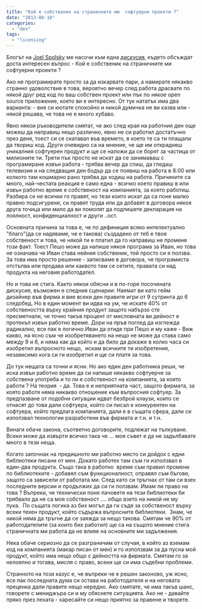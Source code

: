 ```yaml
---
title: "Кой е собственик на страничните ми  софтуерни проекти ?"
date: "2013-08-10"
categories: 
  - "dev"
tags: 
  - "licensing"
---
```


Блогът на [Joel Spolsky](http://www.joelonsoftware.com/items/2011/02/11.html) ме насочи към една [дискусия](http://answers.onstartups.com/questions/19422/if-im-working-at-a-company-do-they-have-intellectual-property-rights-to-the-stu/20136#20136), където обсъждат доста интересен въпрос - Кой е собственик на страничните ми софтуерни проекти ?

Ако не програмирате просто за да изкарвате пари, а намирате някакво странно удоволствие в това, вероятно вечер след работа драсвате по някой друг ред код по ваш собствен проект или пък по някое open source приложение, което ви е интересно. От тук нататък има два варианта: - вие си кютате спокойно и никой думичка не ви казва или - някой решава, че това не е много хубаво.

Явно някои ръководители смятат, че ако след края на работния ден още можеш да направиш нещо различно, явно не си работил достатъчно през деня, тоест си се скатавал във времето, в което те са ти плащали да твориш код. Други очевидно са на мнение, че ще им откраднеш уникалния софтуерен продукт и ще се наложи да се борят за частица от милионите ти. Трети пък просто не искат да се занимаваш с програмиране извън работа - трябва вечер да спиш, да гледаш телевизия и на следващия ден бодър да се появиш на работа в 8:00 или колкото там кошмарно рано трябва да ходиш на работа. Причините са много, най-честата реакция е само една - всичко което правиш в или извън работно време е собственост на компанията, за която работиш. Разбира се не всички го правят, но тези които искат да са поне малко правно подсигурени, си правят труда или да добавят в договора някоя друга точица или мило да ви помолят да подпишете декларация на лоялност, конфиденциалност и други ..ост.

Основната причина за това е, че по дефиниция всяко интелектуално "благо"(да се надяваме, че е такова) създадено от теб е твоя собственост и това, че някой ти е платил да го направиш не променя този факт. Тоест Пешо може да напише някоя програма за Иван, но това не означава че Иван става нейния собственик, той просто си я ползва. За това има просто решение - записваме в договора, че програмиста отстъпва или продава или каквото там се сетите, правата си над продукта на неговия работодател.

Но и това не стига. Както някои обясни и в по-горе посочената дискусия, възможен е следния сценарии: Наемат ви като гейм дизайнер във фирма и вие всеки ден правите игри от 9 сутринта до 6 следобед. Но в един момент ви идва на ум, че искате 40% от собствеността върху крайния продукт защото набързо сте пресметнали, че точно такъв процент от мисловната ви дейност е протекъл извън работно време. Дори на пръв поглед да изглежда радикално, все пак е логично Иван да отиде при Пешо и му каже - Виж какво, на ясно съм че изобретяването на нещо не може да става само между 9 и 6, и няма как да който и да било да докаже в колко часа си изобретил въпросното нещо,  искам всичките ти изобретения, независимо кога си ги изобретил и ще си платя за това.

До тук нещата са точни и ясни. Но ако един ден работника реши, че иска извън работно време да си напише някакво софтуерче за собствена употреба и то ли е собственост на компанията, за която работи ? На теория  - да. Това е и неприятната част, защото фирмата, за която работя няма никакво отношение към въпросния софтуер. За предпазване от подобни ситуации идват безброй клаузи, които се отнасят до това дали софтуера, който си писал е конкурентен на софтуера, който предлага компанията, дали е в същата сфера, дали си използвал технологии разработени във фирмата и т.н. и т.н.

Винаги обаче закона, съответно договорите, подлежат на тълкуване. Всеки може да извърти всичко така че ... моя съвет е да не задълбавате много в тези неща.

Когато започнах на предишното ми работно място си дойдох с едни библиотеки писани от мен. Докато работех там съм ги използвал в един-два продукта. Също така в работно  време съм правил промени по библиотеките - добавял съм функционалност, оправял съм бъгове, защото са зависели от работата ми. След като си тръгнах от там си взех последните версии и продължих да си ги ползвам. Имам ли право на това ? Въпреки, че технически поне пачовете на тези библиотеки би трябвало да не са моя собственост .... общо взето на никой не му пука.  По същата логика аз бих могъл да ги съдя за собственост върху всеки техен продукт, който съдържа въпросните библиотеки.  Знам, че никой няма да тръгне да се заяжда за нещо такова. Смятам че 90% от работодателите (за които бих работил) ще са на същото мнение стига страничната ми работа да не влияе на основните ми задължения.

Нека обаче сериозно да се разграничим от случая, в който аз вземам код на компанията (макар писан от мен) и го използвам за да пусна мой продукт, който има нещо общо с дейността на фирмата. Смятам го за нелоялно и тогава, мисля с право, всеки ще си има съдебни проблеми.

Странното на този казус е, че въпреки че е решен законово, уж ясно, все пак последната дума си остава на работодателя и на неговата преценка дали правите нещо нередно. Ако смятате, че има такъв шанс, говорете с мениджъра си и му обяснете ситуацията. Ако не - давайте пряко през лехата - харесайте си нещо приятно за правене и творете.
